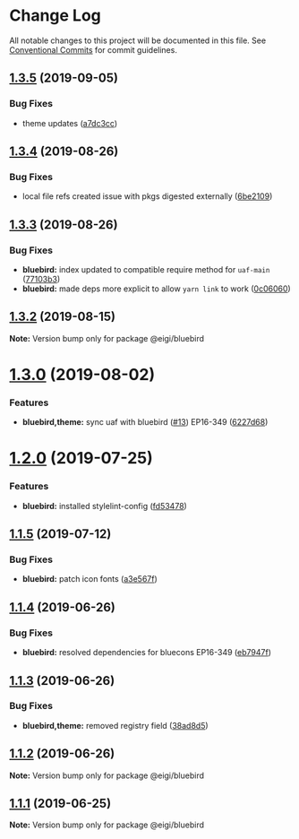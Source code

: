 # Change Log

All notable changes to this project will be documented in this file.
See [Conventional Commits](https://conventionalcommits.org) for commit guidelines.

## [1.3.5](https://github.com/enduranceinternational/bluebird/compare/v1.3.4...v1.3.5) (2019-09-05)


### Bug Fixes

* theme updates ([a7dc3cc](https://github.com/enduranceinternational/bluebird/commit/a7dc3cc))





## [1.3.4](https://github.com/enduranceinternational/bluebird/compare/v1.3.3...v1.3.4) (2019-08-26)


### Bug Fixes

* local file refs created issue with pkgs digested externally ([6be2109](https://github.com/enduranceinternational/bluebird/commit/6be2109))





## [1.3.3](https://github.com/enduranceinternational/bluebird/compare/v1.3.2...v1.3.3) (2019-08-26)


### Bug Fixes

* **bluebird:** index updated to compatible require method for `uaf-main` ([77103b3](https://github.com/enduranceinternational/bluebird/commit/77103b3))
* **bluebird:** made deps more explicit to allow `yarn link` to work ([0c06060](https://github.com/enduranceinternational/bluebird/commit/0c06060))





## [1.3.2](https://github.com/enduranceinternational/bluebird/compare/v1.3.1...v1.3.2) (2019-08-15)

**Note:** Version bump only for package @eigi/bluebird





# [1.3.0](https://github.com/enduranceinternational/bluebird/compare/v1.2.2...v1.3.0) (2019-08-02)


### Features

* **bluebird,theme:** sync uaf with bluebird ([#13](https://github.com/enduranceinternational/bluebird/issues/13)) EP16-349 ([6227d68](https://github.com/enduranceinternational/bluebird/commit/6227d68))





# [1.2.0](https://github.com/enduranceinternational/bluebird/compare/v1.1.5...v1.2.0) (2019-07-25)


### Features

* **bluebird:** installed stylelint-config ([fd53478](https://github.com/enduranceinternational/bluebird/commit/fd53478))





## [1.1.5](https://github.com/enduranceinternational/bluebird/compare/v1.1.4...v1.1.5) (2019-07-12)


### Bug Fixes

* **bluebird:** patch icon fonts ([a3e567f](https://github.com/enduranceinternational/bluebird/commit/a3e567f))





## [1.1.4](https://github.com/enduranceinternational/bluebird/compare/v1.1.3...v1.1.4) (2019-06-26)


### Bug Fixes

* **bluebird:** resolved dependencies for bluecons EP16-349 ([eb7947f](https://github.com/enduranceinternational/bluebird/commit/eb7947f))





## [1.1.3](https://github.com/enduranceinternational/bluebird/compare/v1.1.2...v1.1.3) (2019-06-26)


### Bug Fixes

* **bluebird,theme:** removed registry field ([38ad8d5](https://github.com/enduranceinternational/bluebird/commit/38ad8d5))





## [1.1.2](https://github.com/enduranceinternational/bluebird/compare/v1.1.0...v1.1.2) (2019-06-26)

**Note:** Version bump only for package @eigi/bluebird





## [1.1.1](https://github.com/enduranceinternational/bluebird/compare/v1.1.0...v1.1.1) (2019-06-25)

**Note:** Version bump only for package @eigi/bluebird
